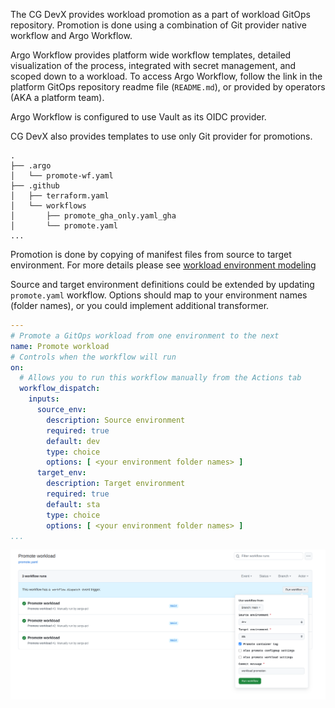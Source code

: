 The CG DevX provides workload promotion as a part of workload GitOps repository. Promotion is done using a combination
of Git provider native workflow and Argo Workflow.

Argo Workflow provides platform wide workflow templates, detailed visualization of the process, integrated with secret
management, and scoped down to a workload.
To access Argo Workflow, follow the link in the platform GitOps repository readme file (`README.md`),
or provided by operators (AKA a platform team).

Argo Workflow is configured to use Vault as its OIDC provider.

CG DevX also provides templates to use only Git provider for
promotions.

```shell
.
├── .argo
│   └── promote-wf.yaml
├── .github
│   ├── terraform.yaml
│   └── workflows
│       ├── promote_gha_only.yaml_gha
│       └── promote.yaml
...
```

Promotion is done by copying of manifest files from source to target environment. For more details please
see [workload environment modeling](../workloads/gitops_environments.md)

Source and target environment definitions could be extended by updating `promote.yaml` workflow. Options should map to
your environment names (folder names), or you could implement additional transformer.

```yaml
---
# Promote a GitOps workload from one environment to the next
name: Promote workload
# Controls when the workflow will run
on:
  # Allows you to run this workflow manually from the Actions tab
  workflow_dispatch:
    inputs:
      source_env:
        description: Source environment
        required: true
        default: dev
        type: choice
        options: [ <your environment folder names> ]
      target_env:
        description: Target environment
        required: true
        default: sta
        type: choice
        options: [ <your environment folder names> ]
...
```

![github_cd_promotion.png](../../assets/github_cd_promotion.png)
